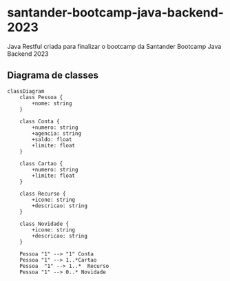 # santander-bootcamp-java-backend-2023
Java Restful criada para finalizar o bootcamp da Santander Bootcamp Java Backend 2023

## Diagrama de classes
```mermaid
classDiagram
    class Pessoa {
        +nome: string
    }

    class Conta {
        +numero: string
        +agencia: string
        +saldo: float
        +limite: float
    }

    class Cartao {
        +numero: string
        +limite: float
    }

    class Recurso {
        +icone: string
        +descricao: string
    }

    class Novidade {
        +icone: string
        +descricao: string
    }

    Pessoa "1" --> "1" Conta  
    Pessoa "1" --> 1..*Cartao  
    Pessoa  "1" --> 1..*  Recurso  
    Pessoa "1" --> 0..* Novidade  
```
